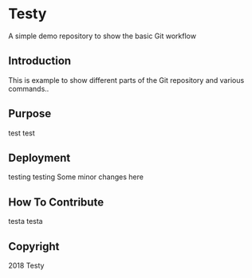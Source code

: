 # Testy
A simple demo repository to show the basic Git workflow

## Introduction
This is example to show different parts of the Git repository and various commands..

## Purpose
test test

## Deployment
testing testing
Some minor changes here

## How To Contribute
testa testa

## Copyright
2018 Testy




